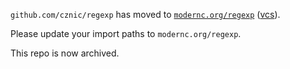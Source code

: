 `github.com/cznic/regexp` has moved to [`modernc.org/regexp`](https://godoc.org/modernc.org/regexp) ([vcs](https://gitlab.com/cznic/regexp)).

Please update your import paths to `modernc.org/regexp`.

This repo is now archived.
